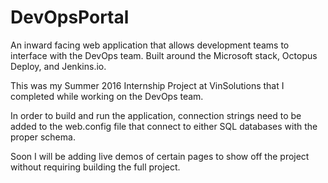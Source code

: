 # DevOpsPortal
An inward facing web application that allows development teams to interface with the DevOps team.
Built around the Microsoft stack, Octopus Deploy, and Jenkins.io.

This was my Summer 2016 Internship Project at VinSolutions that I completed while working on the DevOps team.

In order to build and run the application, connection strings need to be added to the web.config file that connect to either SQL databases
with the proper schema.

Soon I will be adding live demos of certain pages to show off the project without requiring building the full project.

